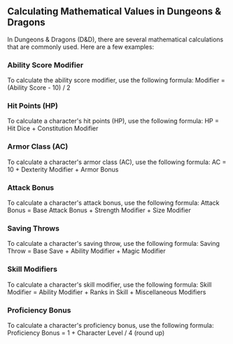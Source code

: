 ## Calculating Mathematical Values in Dungeons & Dragons

In Dungeons & Dragons (D&D), there are several mathematical calculations that are commonly used. Here are a few examples:

### Ability Score Modifier

To calculate the ability score modifier, use the following formula:
Modifier = (Ability Score - 10) / 2

### Hit Points (HP)

To calculate a character's hit points (HP), use the following formula:
HP = Hit Dice + Constitution Modifier

### Armor Class (AC)

To calculate a character's armor class (AC), use the following formula:
AC = 10 + Dexterity Modifier + Armor Bonus

### Attack Bonus

To calculate a character's attack bonus, use the following formula:
Attack Bonus = Base Attack Bonus + Strength Modifier + Size Modifier

### Saving Throws

To calculate a character's saving throw, use the following formula:
Saving Throw = Base Save + Ability Modifier + Magic Modifier

### Skill Modifiers

To calculate a character's skill modifier, use the following formula:
Skill Modifier = Ability Modifier + Ranks in Skill + Miscellaneous Modifiers

### Proficiency Bonus

To calculate a character's proficiency bonus, use the following formula:
Proficiency Bonus = 1 + Character Level / 4 (round up)